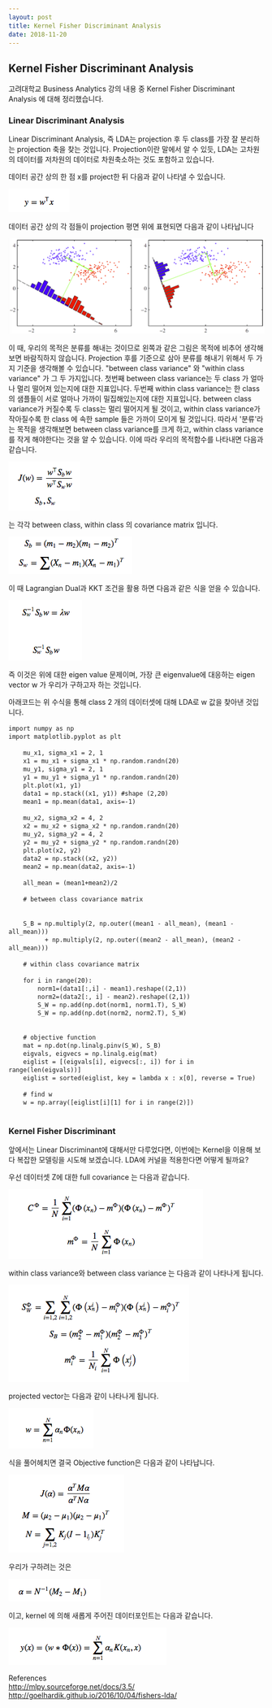 ```yaml
---
layout: post
title: Kernel Fisher Discriminant Analysis
date: 2018-11-20
---
```


<script type="text/javascript" src="http://cdn.mathjax.org/mathjax/latest/MathJax.js?config=TeX-AMS-MML_HTMLorMML"></script>


## Kernel Fisher Discriminant Analysis

고려대학교 Business Analytics 강의 내용 중 Kernel Fisher Discriminant Analysis 에 대해 정리했습니다.

### Linear Discriminant Analysis

Linear Discriminant Analysis, 즉 LDA는 projection 후 두 class를 가장 잘 분리하는 projection 축을 찾는 것입니다. Projection이란 말에서 알 수 있듯, LDA는 고차원의 데이터를 저차원의 데이터로 차원축소하는 것도 포함하고 있습니다.

데이터 공간 상의 한 점 x를 project한 뒤 다음과 같이 나타낼 수 있습니다.

<script type="math/tex; mode=display">y=w^{\mathsf{T}}x</script>

![Alt text](https://github.com/Suhee05/Suhee05.github.io/blob/master/images/lda1.png?raw=true)

데이터 공간 상의 각 점들이 projection 평면 위에 표현되면 다음과 같이 나타납니다


![Alt text](https://github.com/Suhee05/Suhee05.github.io/blob/master/images/lda.jpeg?raw=true)


이 때, 우리의 목적은 분류를 해내는 것이므로 왼쪽과 같은 그림은 목적에 비추어 생각해보면 바람직하지 않습니다. Projection 후를 기준으로 삼아 분류를 해내기 위해서 두 가지 기준을 생각해볼 수 있습니다. "between class variance" 와 "within class variance" 가 그 두 가지입니다. 첫번째 between class variance는 두 class 가 얼마나 멀리 떨어져 있는지에 대한 지표입니다. 두번째 within class variance는 한 class의 샘플들이 서로 얼마나 가까이 밀집해있는지에 대한 지표입니다. between class variance가 커질수록 두 class는 멀리 떨어지게 될 것이고, within class variance가 작아질수록 한 class 에 속한 sample 들은 가까이 모이게 될 것입니다. 따라서 '분류'라는 목적을 생각해보면 between class variance를 크게 하고, within class variance를 작게 해야한다는 것을 알 수 있습니다. 이에 따라 우리의 목적함수를 나타내면 다음과 같습니다.

<script type="math/tex; mode=display">J(w) = \frac{w^{\mathsf{T}}S_{b}w}{w^{\mathsf{T}}S_{w}w}</script>

<script type="math/tex; mode=display">S_{b} , S_{w}</script> 

![Alt text](https://github.com/Suhee05/Suhee05.github.io/blob/master/images/lda2.png?raw=true)

는 각각 between class, within class 의 covariance matrix 입니다.


<script type="math/tex; mode=display">S_b =(m_1 - m_2)(m_1 - m_2)^T 
</script>
<script type="math/tex; mode=display">S_w = \sum (X_n - m_1)(X_n - m_1)^T</script>

![Alt text](https://github.com/Suhee05/Suhee05.github.io/blob/master/images/lda3.png?raw=true)

이 때 Lagrangian Dual과 KKT 조건을 활용 하면 다음과 같은 식을 얻을 수 있습니다.


<script type="math/tex; mode=display">S_{w}^{-1}S_{b}w = \lambda w</script>

![Alt text](https://github.com/Suhee05/Suhee05.github.io/blob/master/images/lda4.png?raw=true)


<script type="math/tex; mode=display">S_{w}^{-1}S_{b}w</script>

즉 이것은 위에 대한 eigen value 문제이며, 가장 큰 eigenvalue에 대응하는 eigen vector w 가 우리가 구하고자 하는 것입니다.

아래코드는 위 수식을 통해 class 2 개의 데이터셋에 대해 LDA로 w 값을 찾아낸 것입니다.

 


```
import numpy as np
import matplotlib.pyplot as plt

    mu_x1, sigma_x1 = 2, 1
    x1 = mu_x1 + sigma_x1 * np.random.randn(20)
    mu_y1, sigma_y1 = 2, 1
    y1 = mu_y1 + sigma_y1 * np.random.randn(20)
    plt.plot(x1, y1)
    data1 = np.stack((x1, y1)) #shape (2,20)
    mean1 = np.mean(data1, axis=-1)

    mu_x2, sigma_x2 = 4, 2
    x2 = mu_x2 + sigma_x2 * np.random.randn(20)
    mu_y2, sigma_y2 = 4, 2
    y2 = mu_y2 + sigma_y2 * np.random.randn(20)
    plt.plot(x2, y2)
    data2 = np.stack((x2, y2))
    mean2 = np.mean(data2, axis=-1)

    all_mean = (mean1+mean2)/2

    # between class covariance matrix


    S_B = np.multiply(2, np.outer((mean1 - all_mean), (mean1 - all_mean)))
          + np.multiply(2, np.outer((mean2 - all_mean), (mean2 - all_mean)))

    # within class covariance matrix

    for i in range(20):
        norm1=(data1[:,i] - mean1).reshape((2,1))
        norm2=(data2[:, i] - mean2).reshape((2,1))
        S_W = np.add(np.dot(norm1, norm1.T), S_W)
        S_W = np.add(np.dot(norm2, norm2.T), S_W)


    # objective function
    mat = np.dot(np.linalg.pinv(S_W), S_B)
    eigvals, eigvecs = np.linalg.eig(mat)
    eiglist = [(eigvals[i], eigvecs[:, i]) for i in range(len(eigvals))]
    eiglist = sorted(eiglist, key = lambda x : x[0], reverse = True)

    # find w
    w = np.array([eiglist[i][1] for i in range(2)])


```


### Kernel Fisher Discriminant 


앞에서는 Linear Discriminant에 대해서만 다루었다면, 이번에는 Kernel을 이용해 보다 복잡한 모델링을 시도해 보겠습니다.
LDA에 커널을 적용한다면 어떻게 될까요?

우선 데이터셋 Z에 대한 full covariance 는 다음과 같습니다. 

<script type="math/tex; mode=display">
C^\Phi = \frac{1}{N}\sum_{i=1}^N(\Phi \left(x_n \right) - m^\Phi)(\Phi \left(x_n \right) - m^\Phi)^T
</script>

<script type="math/tex; mode=display">m^\Phi = \frac{1}{N}\sum_{i=1}^N \Phi \left(x_n \right)</script>

![Alt text](https://github.com/Suhee05/Suhee05.github.io/blob/master/images/lda5.png?raw=true)

within class variance와 between class variance 는 다음과 같이 나타나게 됩니다.

<script type="math/tex; mode=display">S_{W}^\Phi = \sum_{i=1,2}\sum_{i=1,2}^N(\Phi \left(x_n^i \right) - m_i^\Phi)(\Phi \left(x_n^i \right) - m_i^\Phi)^T </script>

<script type="math/tex; mode=display">S_{B}=(m_2^\Phi - m_1^\Phi)(m_2^\Phi - m_1^\Phi)^T </script>

<script type="math/tex; mode=display">m_i^\Phi = \frac{1}{N_i}\sum_{i=1}^N \Phi \left(x_j^i \right)</script>

![Alt text](https://github.com/Suhee05/Suhee05.github.io/blob/master/images/lda6.png?raw=true)

projected vector는 다음과 같이 나타나게 됩니다.

<script type="math/tex; mode=display"> w = \sum_{n=1}^N \alpha_n \Phi(x_n) </script>

![Alt text](https://github.com/Suhee05/Suhee05.github.io/blob/master/images/lda7.png?raw=true)

식을 풀어헤치면 결국 Objective function은 다음과 같이 나타납니다.

<script type="math/tex; mode=display"> J(\alpha ) = \frac{\alpha^TM\alpha}{\alpha^TN\alpha} </script>
<script type="math/tex; mode=display"> M = (\mu_2 - \mu_1)(\mu_2 - \mu_1)^T </script>
<script type="math/tex; mode=display"> N = \sum_{j=1,2}K_j(I-1_{l_j})K_j^T </script>

![Alt text](https://github.com/Suhee05/Suhee05.github.io/blob/master/images/lda8.png?raw=true)

우리가 구하려는 것은

<script type="math/tex; mode=display">\alpha = N^{-1}(M_2 - M_1)</script>


![Alt text](https://github.com/Suhee05/Suhee05.github.io/blob/master/images/lda9.png?raw=true)

이고, kernel 에 의해 새롭게 주어진 데이터포인트는 다음과 같습니다.

<script type="math/tex; mode=display">y(x) = (w * \Phi(x)) = \sum_{n=1}^N\alpha_nK(x_n,x)</script>


![Alt text](https://github.com/Suhee05/Suhee05.github.io/blob/master/images/lda10.png?raw=true)




References
</br>
http://mlpy.sourceforge.net/docs/3.5/
http://goelhardik.github.io/2016/10/04/fishers-lda/